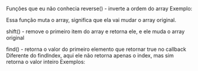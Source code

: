 Funções que eu não conhecia
reverse() - inverte a ordem do array
Exemplo:

<script>
  var myArray = ["one", "two", "three"];
  myArray.reverse();

  console.log(myArray); // ['three', 'two', 'one']
</script>

Essa função muta o array, significa que ela vai mudar o array original.

shift() - remove o primeiro item do array e retorna ele, e ele muda o array original

<script>
  var minhaLista = ["anjo", "casa", "mandarim", "medico"];

  console.log("minhaLista antes: " + minhaLista);
  // minhaList antes: ['anjo', 'casa', 'mandarim', 'medico']
  var shifted = minhaLista.shift();

  console.log("minhaLista depois: " + minhaLista);
  // minhaList depois: ['casa', 'mandarim', 'medico']
  console.log("Elemento removido: " + shifted);
  // Elemento removido: anjo
</script>

find() - retorna o valor do primeiro elemento que retornar true no callback
Diferente do findIndex, aqui ele não retorna apenas o index, mas sim retorna o valor inteiro
Exemplos:

<script>
  const inventory = [
    { name: "maças", quantity: 2 },
    { name: "bananas", quantity: 0 },
    { name: "cherries", quantity: 5 },
  ];

  const result = inventory.find((fruit) => fruit.name === "cherries");

  console.log(result); // { name: 'cherries', quantity: 5 }
</script>

